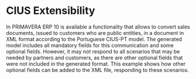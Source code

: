 # CIUS Extensibility

In PRIMAVERA ERP 10 is available a functionality that allows to convert sales documents, issued to customers who are public entities, in a document in XML format according to the Portuguese CIUS-PT model.
The generated model includes all mandatory fields for this communication and some optional fields.
However, it may not respond to all scenarios that may be needed by partners and customers, as there are other optional fields that were not included in the generated format.
This example shows how other optional fields can be added to the XML file, responding to these scenarios.
